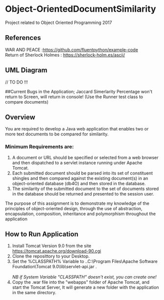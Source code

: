 # Object-OrientedDocumentSimilarity
Project related to Object Oriented Programming 2017

## References
WAR AND PEACE :https://github.com/fluentpython/example-code
<br />
Return of Sherlock Holmes : https://sherlock-holm.es/ascii/

## UML Diagram
// TO DO !!!

##Current Bugs in the Application;
Jaccard Simerlarity Percentage won't return to Screen, will return in console!
(Use the Runner test class to compare documents)


## Overview
You are required to develop a Java web application that enables two or more text documents to
be compared for similarity.

### Minimum Requirements are:

1. A document or URL should be specified or selected from a web browser and then
dispatched to a servlet instance running under Apache Tomcat.
2. Each submitted document should be parsed into its set of constituent shingles and
then compared against the existing document(s) in an object-oriented database (db4O)
and then stored in the database.
3. The similarity of the submitted document to the set of documents stored in the
database should be returned and presented to the session user.

The purpose of this assignment is to demonstrate my knowledge of the principles of object-oriented design, through the use of abstraction, encapsulation, composition,
inheritance and polymorphism throughout the application 

## How to Run Application
1. Install Tomcat Version 9.0 from the site https://tomcat.apache.org/download-90.cgi
2. Clone the reposittory to your Desktop.
3. Set the %CLASSPATH% Variable to ..C:\Program Files\Apache Software Foundation\Tomcat 9.0\lib\servlet-api.jar . <br /> <br />*NB if System Variable "CLASSPATH" doesn't exist, you can create one!* <br />
4. Copy the .war file into the "webapps" folder of Apache Tomcat, and start the Tomcat Server, It will generate a new folder with the application in the same directory.


